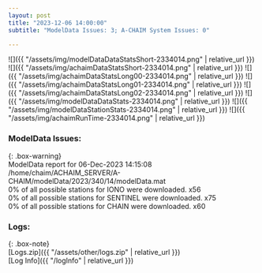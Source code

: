 ```yaml
---
layout: post
title: "2023-12-06 14:00:00"
subtitle: "ModelData Issues: 3; A-CHAIM System Issues: 0"

---
```


![]({{ "/assets/img/modelDataDataStatsShort-2334014.png" | relative_url }})
![]({{ "/assets/img/achaimDataStatsShort-2334014.png" | relative_url }})
![]({{ "/assets/img/achaimDataStatsLong00-2334014.png" | relative_url }})
![]({{ "/assets/img/achaimDataStatsLong01-2334014.png" | relative_url }})
![]({{ "/assets/img/achaimDataStatsLong02-2334014.png" | relative_url }})
![]({{ "/assets/img/modelDataDataStats-2334014.png" | relative_url }})
![]({{ "/assets/img/modelDataStationStats-2334014.png" | relative_url }})
![]({{ "/assets/img/achaimRunTime-2334014.png" | relative_url }})


### ModelData Issues:  
  
{: .box-warning}  
 ModelData report for 06-Dec-2023 14:15:08   
 /home/chaim/ACHAIM_SERVER/A-CHAIM/modelData/2023/340/14/modelData.mat   
 0% of all possible stations for IONO were downloaded. x56   
 0% of all possible stations for SENTINEL were downloaded. x75   
 0% of all possible stations for CHAIN were downloaded. x60   
  


### Logs:  
  
{: .box-note}  
[Logs.zip]({{ "/assets/other/logs.zip" | relative_url }})  
[Log Info]({{ "/logInfo" | relative_url }})  
